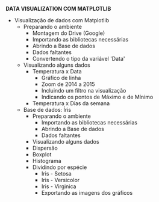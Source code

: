 <strong>DATA VISUALIZATION COM MATPLOTLIB</strong>
<ul>
 	<li>Visualização de dados com Matplotlib
<ul>
 	<li>Preparando o ambiente
<ul>
 	<li>Montagem do Drive (Google)</li>
 	<li>Importando as bibliotecas necessárias</li>
 	<li>Abrindo a Base de dados</li>
 	<li>Dados faltantes</li>
 	<li>Convertendo o tipo da variável 'Data'</li>
</ul>
</li>
 	<li>Visualizando alguns dados
<ul>
 	<li>Temperatura x Data
<ul>
 	<li>Gráfico de linha</li>
 	<li>Zoom de 2014 a 2015</li>
 	<li>Incluindo um filtro na visualização</li>
 	<li>Indicando os pontos de Máximo e de Mínimo</li>
</ul>
</li>
 	<li>Temperatura x Dias da semana</li>
</ul>
</li>
 	<li>Base de dados: Íris
<ul>
 	<li>Preparando o ambiente
<ul>
 	<li>Importando as bibliotecas necessárias</li>
 	<li>Abrindo a Base de dados</li>
 	<li>Dados faltantes</li>
</ul>
</li>
 	<li>Visualizando alguns dados</li>
 	<li>Dispersão</li>
 	<li>Boxplot</li>
 	<li>Histograma</li>
 	<li>Dividindo por espécie
<ul>
 	<li>Iris - Setosa</li>
 	<li>Iris - Versicolor</li>
 	<li>Iris - Virginica</li>
 	<li>Exportando as imagens dos gráficos</li>
</ul>
</li>
</ul>
</li>
</ul>
</li>
</ul>
